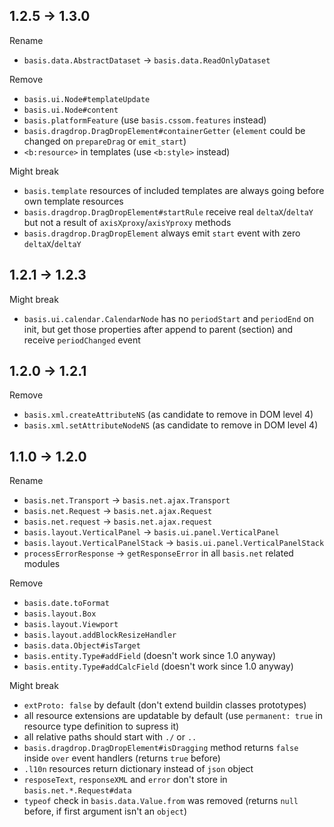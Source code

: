 ## 1.2.5 → 1.3.0

Rename

  - `basis.data.AbstractDataset` → `basis.data.ReadOnlyDataset`

Remove

  - `basis.ui.Node#templateUpdate`
  - `basis.ui.Node#content`
  - `basis.platformFeature` (use `basis.cssom.features` instead)
  - `basis.dragdrop.DragDropElement#containerGetter` (`element` could be changed on `prepareDrag` or `emit_start`)
  - `<b:resource>` in templates (use `<b:style>` instead)

Might break

  - `basis.template` resources of included templates are always going before own template resources
  - `basis.dragdrop.DragDropElement#startRule` receive real `deltaX`/`deltaY` but not a result of `axisXproxy`/`axisYproxy` methods
  - `basis.dragdrop.DragDropElement` always emit `start` event with zero `deltaX`/`deltaY`

## 1.2.1 → 1.2.3

Might break

  - `basis.ui.calendar.CalendarNode` has no `periodStart` and `periodEnd` on init, but get those properties after append to parent (section) and receive `periodChanged` event

## 1.2.0 → 1.2.1

Remove
 
  - `basis.xml.createAttributeNS` (as candidate to remove in DOM level 4)
  - `basis.xml.setAttributeNodeNS` (as candidate to remove in DOM level 4)

## 1.1.0 → 1.2.0

Rename

  - `basis.net.Transport` → `basis.net.ajax.Transport`
  - `basis.net.Request` → `basis.net.ajax.Request`
  - `basis.net.request` → `basis.net.ajax.request`
  - `basis.layout.VerticalPanel` → `basis.ui.panel.VerticalPanel`
  - `basis.layout.VerticalPanelStack` → `basis.ui.panel.VerticalPanelStack`
  - `processErrorResponse` → `getResponseError` in all `basis.net` related modules

Remove
  
  - `basis.date.toFormat`
  - `basis.layout.Box`
  - `basis.layout.Viewport`
  - `basis.layout.addBlockResizeHandler`
  - `basis.data.Object#isTarget`
  - `basis.entity.Type#addField` (doesn't work since 1.0 anyway)
  - `basis.entity.Type#addCalcField` (doesn't work since 1.0 anyway)

Might break

  - `extProto: false` by default (don't extend buildin classes prototypes)
  - all resource extensions are updatable by default (use `permanent: true` in resource type definition to supress it)
  - all relative paths should start with `./` or `..`
  - `basis.dragdrop.DragDropElement#isDragging` method returns `false` inside `over` event handlers (returns `true` before)
  - `.l10n` resources return dictionary instead of `json` object
  - `resposeText`, `responseXML` and `error` don't store in `basis.net.*.Request#data`
  - `typeof` check in `basis.data.Value.from` was removed (returns `null` before, if first argument isn't an `object`)
